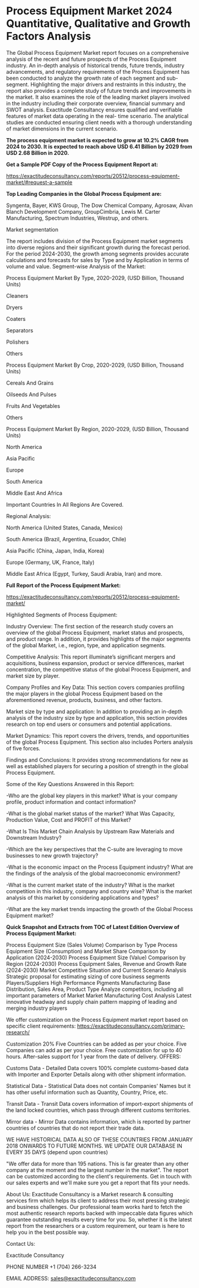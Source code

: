 # Process Equipment Market 2024 Quantitative, Qualitative and Growth Factors Analysis

The Global Process Equipment Market report focuses on a comprehensive analysis of the recent and future prospects of the Process Equipment industry. An in-depth analysis of historical trends, future trends, industry advancements, and regulatory requirements of the Process Equipment has been conducted to analyze the growth rate of each segment and sub-segment. Highlighting the major drivers and restraints in this industry, the report also provides a complete study of future trends and improvements in the market. It also examines the role of the leading market players involved in the industry including their corporate overview, financial summary and SWOT analysis. Exactitude Consultancy ensures qualified and verifiable features of market data operating in the real- time scenario. The analytical studies are conducted ensuring client needs with a thorough understanding of market dimensions in the current scenario.

**The process equipment market is expected to grow at 10.2% CAGR from 2024 to 2030. It is expected to reach above USD 6.41 Billion by 2029 from USD 2.68 Billion in 2020.**

**Get a Sample PDF Copy of the Process Equipment Report at:**

https://exactitudeconsultancy.com/reports/20512/process-equipment-market/#request-a-sample

**Top Leading Companies in the Global Process Equipment are:**

Syngenta, Bayer, KWS Group, The Dow Chemical Company, Agrosaw, Alvan Blanch Development Company, GroupCimbria, Lewis M. Carter Manufacturing, Spectrum Industries, Westrup, and others.

Market segmentation

The report includes division of the Process Equipment market segments into diverse regions and their significant growth during the forecast period. For the period 2024-2030, the growth among segments provides accurate calculations and forecasts for sales by Type and by Application in terms of volume and value. Segment-wise Analysis of the Market:

Process Equipment Market By Type, 2020-2029, (USD Billion, Thousand Units)

Cleaners

Dryers

Coaters

Separators

Polishers

Others

Process Equipment Market By Crop, 2020-2029, (USD Billion, Thousand Units)

Cereals And Grains

Oilseeds And Pulses

Fruits And Vegetables

Others

Process Equipment Market By Region, 2020-2029, (USD Billion, Thousand Units)

North America

Asia Pacific

Europe

South America

Middle East And Africa

Important Countries In All Regions Are Covered.

Regional Analysis:

North America (United States, Canada, Mexico)

South America (Brazil, Argentina, Ecuador, Chile)

Asia Pacific (China, Japan, India, Korea)

Europe (Germany, UK, France, Italy)

Middle East Africa (Egypt, Turkey, Saudi Arabia, Iran) and more.

**Full Report of the Process Equipment Market:**

https://exactitudeconsultancy.com/reports/20512/process-equipment-market/

Highlighted Segments of Process Equipment:

Industry Overview: The first section of the research study covers an overview of the global Process Equipment, market status and prospects, and product range. In addition, it provides highlights of the major segments of the global Market, i.e., region, type, and application segments.

Competitive Analysis: This report illuminate’s significant mergers and acquisitions, business expansion, product or service differences, market concentration, the competitive status of the global Process Equipment, and market size by player.

Company Profiles and Key Data: This section covers companies profiling the major players in the global Process Equipment based on the aforementioned revenue, products, business, and other factors.

Market size by type and application: In addition to providing an in-depth analysis of the industry size by type and application, this section provides research on top end users or consumers and potential applications.

Market Dynamics: This report covers the drivers, trends, and opportunities of the global Process Equipment. This section also includes Porters analysis of five forces.

Findings and Conclusions: It provides strong recommendations for new as well as established players for securing a position of strength in the global Process Equipment.

Some of the Key Questions Answered in this Report:

-Who are the global key players in this market? What is your company profile, product information and contact information?

-What is the global market status of the market? What Was Capacity, Production Value, Cost and PROFIT of this Market?

-What Is This Market Chain Analysis by Upstream Raw Materials and Downstream Industry?

-Which are the key perspectives that the C-suite are leveraging to move businesses to new growth trajectory?

-What is the economic impact on the Process Equipment industry? What are the findings of the analysis of the global macroeconomic environment?

-What is the current market state of the industry? What is the market competition in this industry, company and country wise? What is the market analysis of this market by considering applications and types?

-What are the key market trends impacting the growth of the Global Process Equipment market?

**Quick Snapshot and Extracts from TOC of Latest Edition Overview of Process Equipment Market:**

Process Equipment Size (Sales Volume) Comparison by Type
Process Equipment Size (Consumption) and Market Share Comparison by Application (2024-2030)
Process Equipment Size (Value) Comparison by Region (2024-2030)
Process Equipment Sales, Revenue and Growth Rate (2024-2030)
Market Competitive Situation and Current Scenario Analysis
Strategic proposal for estimating sizing of core business segments
Players/Suppliers High Performance Pigments Manufacturing Base Distribution, Sales Area, Product Type
Analyze competitors, including all important parameters of Market
Market Manufacturing Cost Analysis
Latest innovative headway and supply chain pattern mapping of leading and merging industry players


We offer customization on the Process Equipment market report based on specific client requirements:  https://exactitudeconsultancy.com/primary-research/

Customization 20%
Five Countries can be added as per your choice.
Five Companies can add as per your choice.
Free customization for up to 40 hours.
After-sales support for 1 year from the date of delivery.
OFFERS:

Customs Data - Detailed Data covers 100% complete customs-based data with Importer and Exporter Details along with other shipment information.

Statistical Data - Statistical Data does not contain Companies' Names but it has other useful information such as Quantity, Country, Price, etc.

Transit Data - Transit Data covers information of import-export shipments of the land locked countries, which pass through different customs territories.

Mirror data - Mirror Data contains information, which is reported by partner countries of countries that do not report their trade data.

WE HAVE HISTORICAL DATA ALSO OF THESE COUNTRIES FROM JANUARY 2018 ONWARDS TO FUTURE MONTHS. WE UPDATE OUR DATABASE IN EVERY 35 DAYS (depend upon countries)

"We offer data for more than 195 nations. This is far greater than any other company at the moment and the largest number in the market". The report can be customized according to
the client's requirements. Get in touch with our sales experts and we'll make sure you get a report that fits your needs.

About Us:
Exactitude Consultancy is a Market research & consulting services firm which helps its client to address their most pressing strategic and business challenges. Our professional team works hard to fetch the most authentic research reports backed with impeccable data figures which guarantee outstanding results every time for you. So, whether it is the latest report from the researchers or a custom requirement, our team is here to help you in the best possible way.

Contact Us:

Exactitude Consultancy

PHONE NUMBER +1 (704) 266-3234

EMAIL ADDRESS: sales@exactitudeconsultancy.com
